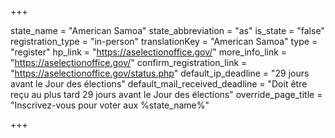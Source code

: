 +++

state_name = "American Samoa"
state_abbreviation = "as"
is_state = "false"
registration_type = "in-person"
translationKey = "American Samoa"
type = "register"
hp_link = "https://aselectionoffice.gov/"
more_info_link = "https://aselectionoffice.gov/"
confirm_registration_link = "https://aselectionoffice.gov/status.php"
default_ip_deadline = "29 jours avant le Jour des élections"
default_mail_received_deadline = "Doit être reçu au plus tard 29 jours avant le Jour des élections"
override_page_title = "Inscrivez-vous pour voter aux %state_name%"

+++